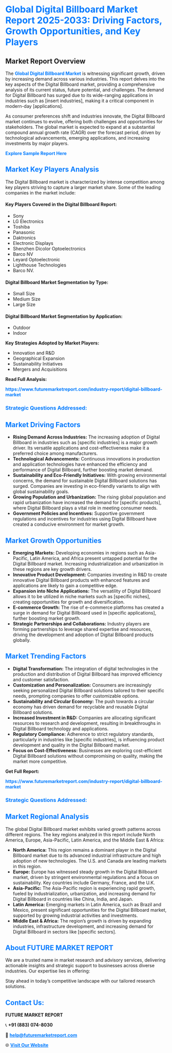 <h1 style="color: #007BFF;">Global Digital Billboard Market Report 2025-2033: Driving Factors, Growth Opportunities, and Key Players</h1>

<section id="overview">
<h2>Market Report Overview</h2>
<p>The <a href="https://www.futuremarketreport.com/industry-report/digital-billboard-market" style="color: #007BFF; text-decoration: none;"><strong>Global Digital Billboard Market</strong></a> is witnessing significant growth, driven by increasing demand across various industries. This report delves into the key aspects of the Digital Billboard market, providing a comprehensive analysis of its current status, future potential, and challenges. The demand for Digital Billboard has surged due to its wide-ranging applications in industries such as [insert industries], making it a critical component in modern-day [applications].</p>
<p>As consumer preferences shift and industries innovate, the Digital Billboard market continues to evolve, offering both challenges and opportunities for stakeholders. The global market is expected to expand at a substantial compound annual growth rate (CAGR) over the forecast period, driven by technological advancements, emerging applications, and increasing investments by major players.</p>
</section>

<section id="overview">
<p><a href="https://www.futuremarketreport.com/request-sample/reportId=41880" style="color: #007BFF; text-decoration: none;"><strong>Explore Sample Report Here</strong></a></p>
</section>

<section id="key-players">
<h2 style="color: #007BFF;">Market Key Players Analysis</h2>
<p>The Digital Billboard market is characterized by intense competition among key players striving to capture a larger market share. Some of the leading companies in the market include:</p>
<h4>Key Players Covered in the Digital Billboard Report:</h4>
<ul><li>Sony</li><li>LG Electronics</li><li>Toshiba</li><li>Panasonic</li><li>Daktronics</li><li>Electronic Displays</li><li>Shenzhen Dicolor Optoelectronics</li><li>Barco NV</li><li>Leyard Optoelectronic</li><li>Lighthouse Technologies</li><li>Barco NV.</li></ul>
<h4>Digital Billboard Market Segmentation by Type:</h4>
<ul><li>Small Size</li><li>Medium Size</li><li>Large Size</li></ul>

<h4>Digital Billboard Market Segmentation by Application:</h4>
<ul><li>Outdoor</li><li>Indoor</li></ul>
<p><strong>Key Strategies Adopted by Market Players:</strong></p>
<ul>
<li>Innovation and R&D</li>
<li>Geographical Expansion</li>
<li>Sustainability Initiatives</li>
<li>Mergers and Acquisitions</li>
</ul>
</section>

<section>
<p><strong>Read Full Analysis: </strong></p><a href="https://www.futuremarketreport.com/industry-report/digital-billboard-market" style="color: #007BFF; text-decoration: none;"><strong>https://www.futuremarketreport.com/industry-report/digital-billboard-market</strong></a>
<h3 style="color: #007BFF;">Strategic Questions Addressed:</h3>
</section>

<section id="driving-factors">
<h2 style="color: #007BFF;">Market Driving Factors</h2>
<ul>
<li><strong>Rising Demand Across Industries:</strong> The increasing adoption of Digital Billboard in industries such as [specific industries] is a major growth driver. Its versatile applications and cost-effectiveness make it a preferred choice among manufacturers.</li>
<li><strong>Technological Advancements:</strong> Continuous innovations in production and application technologies have enhanced the efficiency and performance of Digital Billboard, further boosting market demand.</li>
<li><strong>Sustainability and Eco-Friendly Initiatives:</strong> With growing environmental concerns, the demand for sustainable Digital Billboard solutions has surged. Companies are investing in eco-friendly variants to align with global sustainability goals.</li>
<li><strong>Growing Population and Urbanization:</strong> The rising global population and rapid urbanization have increased the demand for [specific products], where Digital Billboard plays a vital role in meeting consumer needs.</li>
<li><strong>Government Policies and Incentives:</strong> Supportive government regulations and incentives for industries using Digital Billboard have created a conducive environment for market growth.</li>
</ul>
</section>

<section id="growth-opportunities">
<h2 style="color: #007BFF;">Market Growth Opportunities</h2>
<ul>
<li><strong>Emerging Markets:</strong> Developing economies in regions such as Asia-Pacific, Latin America, and Africa present untapped potential for the Digital Billboard market. Increasing industrialization and urbanization in these regions are key growth drivers.</li>
<li><strong>Innovative Product Development:</strong> Companies investing in R&D to create innovative Digital Billboard products with enhanced features and applications are likely to gain a competitive edge.</li>
<li><strong>Expansion into Niche Applications:</strong> The versatility of Digital Billboard allows it to be utilized in niche markets such as [specific niches], creating opportunities for growth and diversification.</li>
<li><strong>E-commerce Growth:</strong> The rise of e-commerce platforms has created a surge in demand for Digital Billboard used in [specific applications], further boosting market growth.</li>
<li><strong>Strategic Partnerships and Collaborations:</strong> Industry players are forming partnerships to leverage shared expertise and resources, driving the development and adoption of Digital Billboard products globally.</li>
</ul>
</section>

<section id="trending-factors">
<h2 style="color: #007BFF;">Market Trending Factors</h2>
<ul>
<li><strong>Digital Transformation:</strong> The integration of digital technologies in the production and distribution of Digital Billboard has improved efficiency and customer satisfaction.</li>
<li><strong>Customization and Personalization:</strong> Consumers are increasingly seeking personalized Digital Billboard solutions tailored to their specific needs, prompting companies to offer customizable options.</li>
<li><strong>Sustainability and Circular Economy:</strong> The push towards a circular economy has driven demand for recyclable and reusable Digital Billboard solutions.</li>
<li><strong>Increased Investment in R&D:</strong> Companies are allocating significant resources to research and development, resulting in breakthroughs in Digital Billboard technology and applications.</li>
<li><strong>Regulatory Compliance:</strong> Adherence to strict regulatory standards, particularly in industries like [specific industries], is influencing product development and quality in the Digital Billboard market.</li>
<li><strong>Focus on Cost-Effectiveness:</strong> Businesses are exploring cost-efficient Digital Billboard solutions without compromising on quality, making the market more competitive.</li>
</ul>
</section>

<section>
<p><strong>Get Full Report: </strong></p><a href="https://www.futuremarketreport.com/industry-report/digital-billboard-market" style="color: #007BFF; text-decoration: none;"><strong>https://www.futuremarketreport.com/industry-report/digital-billboard-market</strong></a>
<h3 style="color: #007BFF;">Strategic Questions Addressed:</h3>
</section>


<section id="regional-analysis">
<h2 style="color: #007BFF;">Market Regional Analysis</h2>
<p>The global Digital Billboard market exhibits varied growth patterns across different regions. The key regions analyzed in this report include North America, Europe, Asia-Pacific, Latin America, and the Middle East & Africa:</p>
<ul>
<li><strong>North America:</strong> This region remains a dominant player in the Digital Billboard market due to its advanced industrial infrastructure and high adoption of new technologies. The U.S. and Canada are leading markets in this region.</li>
<li><strong>Europe:</strong> Europe has witnessed steady growth in the Digital Billboard market, driven by stringent environmental regulations and a focus on sustainability. Key countries include Germany, France, and the U.K.</li>
<li><strong>Asia-Pacific:</strong> The Asia-Pacific region is experiencing rapid growth, fueled by industrialization, urbanization, and increasing demand for Digital Billboard in countries like China, India, and Japan.</li>
<li><strong>Latin America:</strong> Emerging markets in Latin America, such as Brazil and Mexico, present significant opportunities for the Digital Billboard market, supported by growing industrial activities and investments.</li>
<li><strong>Middle East & Africa:</strong> The region’s growth is driven by expanding industries, infrastructure development, and increasing demand for Digital Billboard in sectors like [specific sectors].</li>
</ul>
</section>

<footer>
<h2 style="color: #007BFF;">About FUTURE MARKET REPORT</h2>
<p>We are a trusted name in market research and advisory services, delivering actionable insights and strategic support to businesses across diverse industries. Our expertise lies in offering:</p>

<p>Stay ahead in today’s competitive landscape with our tailored research solutions.</p>

<h2 style="color: #007BFF;">Contact Us:</h2>
<p><strong>FUTURE MARKET REPORT</strong></p>
<p>📞 <strong>+91 (883) 074-8030</strong></p>
<p>📧 <strong><a href="mailto:help@futuremarketreport.com" style="color: #007BFF;">help@futuremarketreport.com</a></strong></p>
<p>🌐 <strong><a href="https://www.futuremarketreport.com/" style="color: #007BFF;">Visit Our Website</a></strong></p>
</footer>